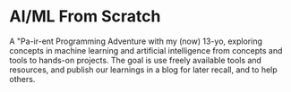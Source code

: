 # AI/ML From Scratch

A "Pa-ir-ent Programming Adventure with my (now) 13-yo, exploring concepts in machine learning and artificial intelligence from concepts and tools to hands-on projects. The goal is use freely available tools and resources, and publish our learnings in a blog for later recall, and to help others.
